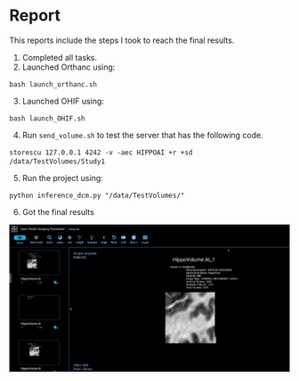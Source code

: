 # Report

This reports include the steps I took to reach the final results.

1. Completed all tasks.
2. Launched Orthanc using:  
``` 
bash launch_orthanc.sh
```
3. Launched OHIF using:
``` 
bash launch_OHIF.sh
```
4. Run `send_volume.sh` to test the server that has the following code.
```
storescu 127.0.0.1 4242 -v -aec HIPPOAI +r +sd /data/TestVolumes/Study1
```
5. Run the project using:
```
python inference_dcm.py "/data/TestVolumes/"
```
6. Got the final results

<img src="img.png" />